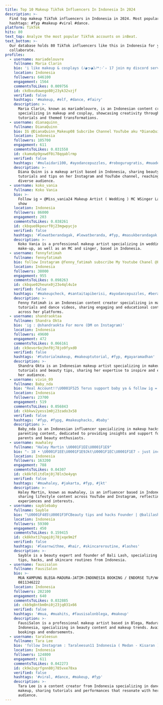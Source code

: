 ```yaml
---
title: Top 10 Makeup TikTok Influencers In Indonesia In 2024
description: >-
  Find top makeup TikTok influencers in Indonesia in 2024. Most popular
  hashtags: #fyp #makeup #viral #dance.
platform: TikTok
hits: 80
text_top: Analyze the most popular TikTok accounts on inBeat.
text_bottom: >-
  Our database holds 80 TikTok influencers like this in Indonesia for you to
  collaborate.
profiles:
  - username: mariadelouvre
    fullname: Maria Clarin
    bio: 'i like makeup & cosplays (ﾉ◕ヮ◕)ﾉ*:･ﾟ✧ 17 join my discord server'
    location: Indonesia
    followers: 646100
    engagement: 1564
    commentsToLikes: 0.009756
    id: ckdbxu0awego80j23yk32vzjf
    verified: false
    hashtags: '#makeup, #elf, #dance, #fairy'
    description: >-
      Maria Clarin, known as mariadelouvre, is an Indonesian content creator
      specializing in makeup and cosplay, showcasing creativity through detailed
      tutorials and themed transformations.
  - username: dianaquinn_
    fullname: DianaQuinn
    bio: IG @DianaQuinn_Makeup08 Subcribe Channel YouTube aku *DianaQuinn Official*
    location: Indonesia
    followers: 105700
    engagement: 611
    commentsToLikes: 0.031558
    id: ckamu6p9gxwdf0i78qqablrmp
    verified: false
    hashtags: '#mulaidari100, #ayodancepuzzles, #robogurugratis, #muadepok'
    description: >-
      Diana Quinn is a makeup artist based in Indonesia, sharing beauty
      tutorials and tips on her Instagram and YouTube channel, reaching a
      diverse audience.
  - username: koko_vania
    fullname: Koko Vania
    bio: >-
      Follow ig ➡️ @Miss_vania24 Makeup Artist ( Wedding ) MC WSinger Ladyboy
      show
    location: Indonesia
    followers: 86000
    engagement: 203
    commentsToLikes: 0.038261
    id: ckbque0kpeurf0j23mgwpycjo
    verified: false
    hashtags: '#lewatberandagak, #lewatberanda, #fyp, #masukberandagak'
    description: >-
      Koko Vania is a professional makeup artist specializing in wedding
      make-up, as well as an MC and singer, based in Indonesia.
  - username: fennyfatimah
    fullname: fennyfatimah
    bio: follow Instagram @fenny_fatimah subscribe My Youtube Chanel @Fenny Fatimah
    location: Indonesia
    followers: 38000
    engagement: 955
    commentsToLikes: 0.098263
    id: ckbque02heunx0j23o4ql4u1e
    verified: false
    hashtags: '#makeupcheck, #santaitapiberisi, #ayodancepuzzles, #berandalagi'
    description: >-
      Fenny Fatimah is an Indonesian content creator specializing in makeup
      tutorials and dance videos, sharing engaging and educational content
      across her platforms.
  - username: shandraoktaa
    fullname: Shandra Okta
    bio: 'ig : @shandraokta For more (DM on Instagram)'
    location: Indonesia
    followers: 49600
    engagement: 472
    commentsToLikes: 0.066161
    id: ck9evor6ojhnf0j78jo9fyxd0
    verified: false
    hashtags: '#tutorialmakeup, #makeuptutorial, #fyp, #gayaramadhan'
    description: >-
      Shandra Okta is an Indonesian makeup artist specializing in makeup
      tutorials and beauty tips, sharing her expertise to inspire and educate
      her audience.
  - username: vivin_09
    fullname: Baby_nda
    bio: "Real Account!!\U0001F525 Terus support baby ya & follow ig = vivinsadajuninda"
    location: Indonesia
    followers: 23700
    engagement: 519
    commentsToLikes: 0.056843
    id: ckbkwv2yess1m0j23zado3x58
    verified: false
    hashtags: '#fyp, #fypg, #makeuphacks, #baby'
    description: >-
      Baby_nda is an Indonesian influencer specializing in makeup hacks and
      parenting content, dedicated to providing insights and support for fellow
      parents and beauty enthusiasts.
  - username: muwhaley
    fullname: "Haley Martin \U0001F1EE\U0001F1E9"
    bio: "✧ 18 • \U0001F1EE\U0001F1E9Jkt\U0001F1EC\U0001F1E7 ✧ just incase i dont c u again, nice to meet u :) yt & ig ⇙"
    location: Indonesia
    followers: 163200
    engagement: 788
    commentsToLikes: 0.04307
    id: ck8kfdlitdlmj0j78ln3e4yqn
    verified: false
    hashtags: '#muwhaley, #jakarta, #fyp, #jkt'
    description: >-
      Haley Martin, known as muwhaley, is an influencer based in Indonesia,
      sharing lifestyle content across YouTube and Instagram, reflecting her
      experiences and interests.
  - username: sayblebaby
    fullname: Sayble
    bio: "\U0001F485\U0001F3FCBeauty tips and hacks Founder | @balilash \U0001F334 Discount code: TIKTOK"
    location: Indonesia
    followers: 59300
    engagement: 450
    commentsToLikes: 0.159415
    id: ck8khxt17opqi0j78jxqe9m2f
    verified: false
    hashtags: '#learnwithme, #hair, #skincareroutine, #lashes'
    description: >-
      Sayble is a beauty expert and founder of Bali Lash, specializing in beauty
      tips, hacks, and skincare routines from Indonesia.
  - username: fausisalon
    fullname: FausiSalon
    bio: >-
      MUA KAMPUNG BLEGA-MADURA-JATIM-INDONESIA BOOKING / ENDORSE TLP/WA :
      0811346222
    location: Indonesia
    followers: 282100
    engagement: 640
    commentsToLikes: 0.032885
    id: ckb9q8ntbm0ni0j23jq031x66
    verified: false
    hashtags: '#mua, #muahits, #fausisalonblega, #makeup'
    description: >-
      FausiSalon is a professional makeup artist based in Blega, Madura,
      Indonesia, specializing in beauty content and makeup trends. Available for
      bookings and endorsements.
  - username: taraleesun
    fullname: Tara Lee
    bio: 'follow Instagram : Taraleesun11 Indonesia ( Medan - Kisaran )'
    location: Indonesia
    followers: 124800
    engagement: 611
    commentsToLikes: 0.042273
    id: ck9e2ugrfgnn80j785vxe78xa
    verified: false
    hashtags: '#viral, #dance, #makeup, #fyp'
    description: >-
      Tara Lee is a content creator from Indonesia specializing in dance and
      makeup, sharing tutorials and performances that resonate with her vibrant
      audience.
---
```


